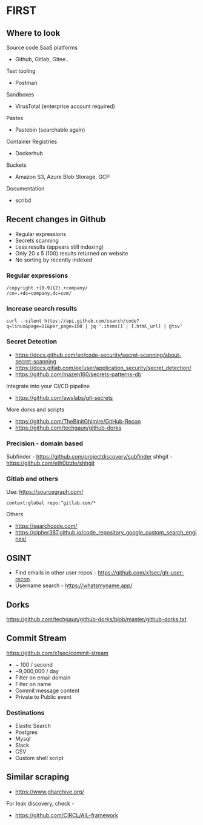 # FIRST
## Where to look
Source code SaaS platforms
- Github, Gitlab, Gitee..

Test tooling
- Postman

Sandboxes
- VirusTotal (enterprise account required)

Pastes
- Pastebin (searchable again)

Container Registries
- Dockerhub

Buckets
- Amazon S3, Azure Blob Storage, GCP

Documentation
- scribd

## Recent changes in Github
- Regular expressions
- Secrets scanning
- Less results (appears still indexing)
- Only 20 x 5 (100) results returned on website
- No sorting by recently indexed

### Regular expressions
```
/copyright.+[0-9]{2}.+company/
/cn=.+dc=company,dc=com/
```

### Increase search results
```
curl --silent https://api.github.com/search/code?q=linux&page=11&per_page=100 | jq '.items[] | [.html_url] | @tsv'
```
### Secret Detection
- https://docs.github.com/en/code-security/secret-scanning/about-secret-scanning
- https://docs.gitlab.com/ee/user/application_security/secret_detection/
- https://github.com/mazen160/secrets-patterns-db

Integrate into your CI/CD pipeline​

- https://github.com/awslabs/git-secrets

More dorks and scripts

- https://github.com/TheBinitGhimire/GitHub-Recon
- https://github.com/techgaun/github-dorks

### Precision - domain based
Subfinder - https://github.com/projectdiscovery/subfinder
shhgit - https://github.com/eth0izzle/shhgit

### Gitlab and others 
Use: https://sourcegraph.com/
```
context:global repo:^gitlab.com/*
```
Others
- https://searchcode.com/
- https://cipher387.github.io/code_repository_google_custom_search_engines/

## OSINT
- Find emails in other user repos - https://github.com/x1sec/gh-user-recon
- Username search - https://whatsmyname.app/


## Dorks
https://github.com/techgaun/github-dorks/blob/master/github-dorks.txt


## Commit Stream
https://github.com/x1sec/commit-stream

- ~ 100 / second
- ~9,000,000 / day
- Filter on email domain
- Filter on name
- Commit message content
- Private to Public event

### Destinations
- Elastic Search
- Postgres
- Mysql
- Slack
- CSV
- Custom shell script

## Similar scraping
 - https://www.gharchive.org/

For leak discovery, check -
- https://github.com/CIRCL/AIL-framework

